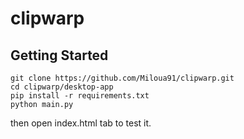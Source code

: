 # clipwarp

## Getting Started


```
git clone https://github.com/Miloua91/clipwarp.git
cd clipwarp/desktop-app
pip install -r requirements.txt
python main.py
```
then open index.html tab to test it.
